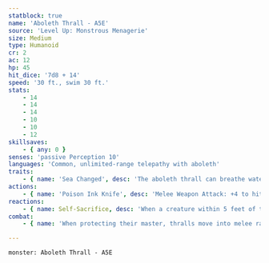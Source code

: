 ```yaml
---
statblock: true
name: 'Aboleth Thrall - A5E'
source: 'Level Up: Monstrous Menagerie'
size: Medium
type: Humanoid
cr: 2
ac: 12
hp: 45
hit_dice: '7d8 + 14'
speed: '30 ft., swim 30 ft.'
stats:
    - 14
    - 14
    - 14
    - 10
    - 10
    - 12
skillsaves:
    - { any: 0 }
senses: 'passive Perception 10'
languages: 'Common, unlimited-range telepathy with aboleth'
traits:
    - { name: 'Sea Changed', desc: 'The aboleth thrall can breathe water and air, but must bathe in water for 1 hour for every 12 hours it spends dry or it begins to suffocate. It is magically charmed by the aboleth.' }
actions:
    - { name: 'Poison Ink Knife', desc: 'Melee Weapon Attack: +4 to hit, reach 5 ft., one target. Hit: 4 (1d4 + 2) slashing damage plus 10 (3d6) poison damage.' }
reactions:
    - { name: Self-Sacrifice, desc: 'When a creature within 5 feet of the thrall that the thrall can see hits an aboleth with an attack, the thrall can make itself the target of the attack instead.' }
combat:
    - { name: 'When protecting their master, thralls move into melee range with the most dangerous opponents, sacrificing themselves for the aboleth', desc: 'They fight to the death.' }

---
```

```statblock
monster: Aboleth Thrall - A5E
```
